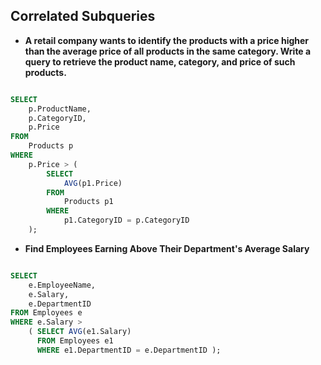 ## Correlated Subqueries 

- **A retail company wants to identify the products with a price higher than the average price of all products in the same category. Write a query to retrieve the product name, category, and price of such products.**
```sql

SELECT 
    p.ProductName,
    p.CategoryID,
    p.Price
FROM 
    Products p
WHERE 
    p.Price > (
        SELECT 
            AVG(p1.Price) 
        FROM 
            Products p1
        WHERE 
            p1.CategoryID = p.CategoryID
    );

```

- **Find Employees Earning Above Their Department's Average Salary**
```sql

SELECT 
    e.EmployeeName,
    e.Salary,
    e.DepartmentID
FROM Employees e 
WHERE e.Salary > 
    ( SELECT AVG(e1.Salary) 
      FROM Employees e1 
      WHERE e1.DepartmentID = e.DepartmentID );

```


